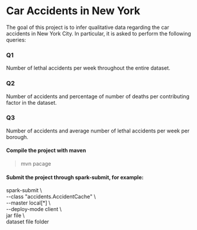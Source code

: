 # Car Accidents in New York 
The goal of this project is to infer qualitative data regarding the car accidents in New York City. In particular, it is asked to perform the following queries:
### Q1
Number of lethal accidents per week throughout the entire dataset.
### Q2
Number of accidents and percentage of number of deaths per contributing factor in the dataset.
### Q3
Number of accidents and average number of lethal accidents per week per borough.

#### Compile the project with maven
> mvn  pacage

#### Submit the project through spark-submit, for example:
spark-submit \ <br>
--class "accidents.AccidentCache" \ <br>
--master local[*] \ <br>
--deploy-mode client \ <br>
jar file \ <br>
dataset file folder <br>


